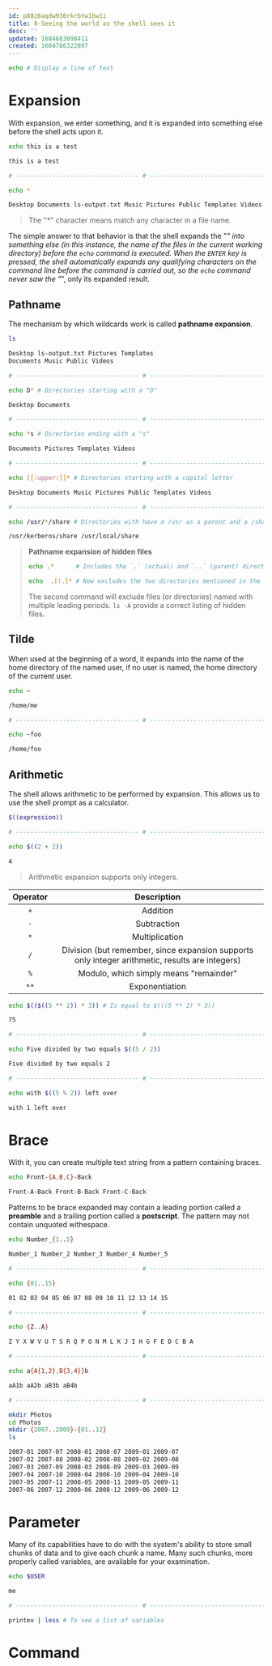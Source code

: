 ```yaml
---
id: p88z6aqdw936rkrbtw1bw1i
title: 8-Seeing the world as the shell sees it
desc: ''
updated: 1684883898411
created: 1684786322897
---
```


```bash
echo # Display a line of text
```

# Expansion

With expansion, we enter something, and it is expanded into something else before the shell acts upon it.

```bash
echo this is a test

this is a test

# ---------------------------------- # ---------------------------------- #

echo *

Desktop Documents ls-output.txt Music Pictures Public Templates Videos
```

> The "*" character means match any character in a file name.

The simple answer to that behavior is that the shell expands the "*" into something else (in this instance, the name of the files in the current working directory) before the `echo` command is executed. When the `ENTER` key is pressed, the shell automatically expands any qualifying characters on the command line before the command is carried out, so the `echo` command never saw the "*", only its expanded result.

## Pathname

The mechanism by which wildcards work is called **pathname expansion**.

```bash
ls

Desktop ls-output.txt Pictures Templates
Documents Music Public Videos

# ---------------------------------- # ---------------------------------- #

echo D* # Directories starting with a "D"

Desktop Documents

# ---------------------------------- # ---------------------------------- #

echo *s # Directories ending with a "s"

Documents Pictures Templates Videos

# ---------------------------------- # ---------------------------------- #

echo [[:upper:]]* # Directories starting with a capital letter

Desktop Documents Music Pictures Public Templates Videos

# ---------------------------------- # ---------------------------------- #

echo /usr/*/share # Directories with have a /usr as a parent and a /share as a child

/usr/kerberos/share /usr/local/share
```

> **Pathname expansion of hidden files**
>
> ```bash
> echo .*      # Includes the `.` (actual) and `..` (parent) directories
>
> echo  .[!.]* # Now excludes the two directories mentioned in the command above
> ```
>
> The second command will exclude files (or directories) named with multiple leading periods. `ls -A` provide a correct listing of hidden files.

## Tilde

When used at the beginning of a word, it expands into the name of the home directory of the named user, if no user is named, the home directory of the current user.

```bash
echo ~

/home/me

# ---------------------------------- # ---------------------------------- #

echo ~foo

/home/foo
```

## Arithmetic

The shell allows arithmetic to be performed by expansion. This allows us to use the shell prompt as a calculator.

```bash
$((expression))

# ---------------------------------- # ---------------------------------- #

echo $((2 + 2))

4
```

> Arithmetic expansion supports only integers.

| Operator |                                           Description                                           |
|:--------:|:-----------------------------------------------------------------------------------------------:|
|   `+`    |                                            Addition                                             |
|   `-`    |                                           Subtraction                                           |
|   `*`    |                                         Multiplication                                          |
|   `/`    | Division (but remember, since expansion supports only integer arithmetic, results are integers) |
|   `%`    |                             Modulo, which simply means "remainder"                              |
|   `**`   |                                         Exponentiation                                          |

```bash
echo $(($((5 ** 2)) * 3)) # Is equal to $(((5 ** 2) * 3))

75

# ---------------------------------- # ---------------------------------- #

echo Five divided by two equals $((5 / 2))

Five divided by two equals 2

# ---------------------------------- # ---------------------------------- #

echo with $((5 % 2)) left over

with 1 left over
```

# Brace

With it, you can create multiple text string from a pattern containing braces.

```bash
echo Front-{A,B,C}-Back

Front-A-Back Front-B-Back Front-C-Back
```

Patterns to be brace expanded may contain a leading portion called a **preamble** and a trailing portion called a **postscript**. The pattern may not contain unquoted withespace.

```bash
echo Number_{1..5}

Number_1 Number_2 Number_3 Number_4 Number_5

# ---------------------------------- # ---------------------------------- #

echo {01..15}

01 02 03 04 05 06 07 08 09 10 11 12 13 14 15

# ---------------------------------- # ---------------------------------- #

echo {Z..A}

Z Y X W V U T S R Q P O N M L K J I H G F E D C B A

# ---------------------------------- # ---------------------------------- #

echo a{A{1,2},B{3,4}}b

aA1b aA2b aB3b aB4b

# ---------------------------------- # ---------------------------------- #

mkdir Photos
cd Photos
mkdir {2007..2009}-{01..12}
ls

2007-01 2007-07 2008-01 2008-07 2009-01 2009-07
2007-02 2007-08 2008-02 2008-08 2009-02 2009-08
2007-03 2007-09 2008-03 2008-09 2009-03 2009-09
2007-04 2007-10 2008-04 2008-10 2009-04 2009-10
2007-05 2007-11 2008-05 2008-11 2009-05 2009-11
2007-06 2007-12 2008-06 2008-12 2009-06 2009-12
```

# Parameter

Many of its capabilities have to do with the system's ability to store small chunks of data and to give each chunk a name. Many such chunks, more properly called variables, are available for your examination.

```bash
echo $USER

me

# ---------------------------------- # ---------------------------------- #

printev | less # To see a list of variables
```

# Command